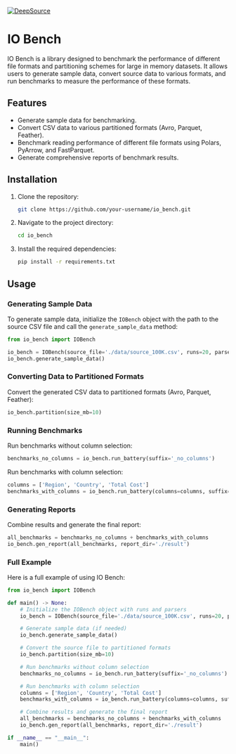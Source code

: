 <!-- [![Documentation Status](https://readthedocs.org/projects/io_bench/badge/?version=latest)](https://io_bench.readthedocs.io/en/latest/?badge=latest) -->
<!-- [![codecov](https://codecov.io/gh/aastopher/io_bench/graph/badge.svg?token=3RSWSCO72X)](https://codecov.io/gh/aastopher/io_bench) -->
<!-- [![PyPI version](https://badge.fury.io/py/io_bench.svg)](https://badge.fury.io/py/io_bench) -->
[![DeepSource](https://app.deepsource.com/gh/aastopher/io_bench.svg/?label=code+coverage&show_trend=true&token=3NT8mR1AQRLW9zDNKWQ8vgFl)](https://app.deepsource.com/gh/aastopher/io_bench/)

# IO Bench
IO Bench is a library designed to benchmark the performance of different file formats and partitioning schemes for large in memory datasets. It allows users to generate sample data, convert source data to various formats, and run benchmarks to measure the performance of these formats.

## Features
- Generate sample data for benchmarking.
- Convert CSV data to various partitioned formats (Avro, Parquet, Feather).
- Benchmark reading performance of different file formats using Polars, PyArrow, and FastParquet.
- Generate comprehensive reports of benchmark results.

## Installation
1. Clone the repository:
    ```sh
    git clone https://github.com/your-username/io_bench.git
    ```

2. Navigate to the project directory:
    ```sh
    cd io_bench
    ```

3. Install the required dependencies:
    ```sh
    pip install -r requirements.txt
    ```

## Usage
### Generating Sample Data
To generate sample data, initialize the `IOBench` object with the path to the source CSV file and call the `generate_sample_data` method:
```python
from io_bench import IOBench

io_bench = IOBench(source_file='./data/source_100K.csv', runs=20, parsers=['avro', 'parquet_polars'])
io_bench.generate_sample_data()
```

### Converting Data to Partitioned Formats
Convert the generated CSV data to partitioned formats (Avro, Parquet, Feather):
```python
io_bench.partition(size_mb=10)
```

### Running Benchmarks
Run benchmarks without column selection:
```python
benchmarks_no_columns = io_bench.run_battery(suffix='_no_columns')
```

Run benchmarks with column selection:
```python
columns = ['Region', 'Country', 'Total Cost']
benchmarks_with_columns = io_bench.run_battery(columns=columns, suffix='_with_columns')
```

### Generating Reports
Combine results and generate the final report:
```python
all_benchmarks = benchmarks_no_columns + benchmarks_with_columns
io_bench.gen_report(all_benchmarks, report_dir='./result')
```

### Full Example

Here is a full example of using IO Bench:
```python
from io_bench import IOBench

def main() -> None:
    # Initialize the IOBench object with runs and parsers
    io_bench = IOBench(source_file='./data/source_100K.csv', runs=20, parsers=['avro', 'parquet_polars'])

    # Generate sample data (if needed)
    io_bench.generate_sample_data()

    # Convert the source file to partitioned formats
    io_bench.partition(size_mb=10)

    # Run benchmarks without column selection
    benchmarks_no_columns = io_bench.run_battery(suffix='_no_columns')

    # Run benchmarks with column selection
    columns = ['Region', 'Country', 'Total Cost']
    benchmarks_with_columns = io_bench.run_battery(columns=columns, suffix='_with_columns')

    # Combine results and generate the final report
    all_benchmarks = benchmarks_no_columns + benchmarks_with_columns
    io_bench.gen_report(all_benchmarks, report_dir='./result')

if __name__ == "__main__":
    main()
```